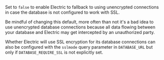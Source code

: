 Set to `false` to enable Electric to fallback to using unencrypted connections in case the database is not configured to work with SSL.

Be mindful of changing this default, more often than not it's a bad idea to use unencrypted database connections because all data flowing between your database and Electric may get intercepted by an unauthorized party.

Whether Electric will use SSL encryption for its database connections can also be configured with the `sslmode` query parameter in `DATABASE_URL` but only if `DATABASE_REQUIRE_SSL` is not explicitly set.
